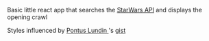 Basic little react app that searches the [StarWars API](https://swapi.co/) and displays the opening crawl

Styles influenced by [Pontus Lundin
](https://github.com/hontas)'s [gist](https://gist.github.com/hontas/3955052)
